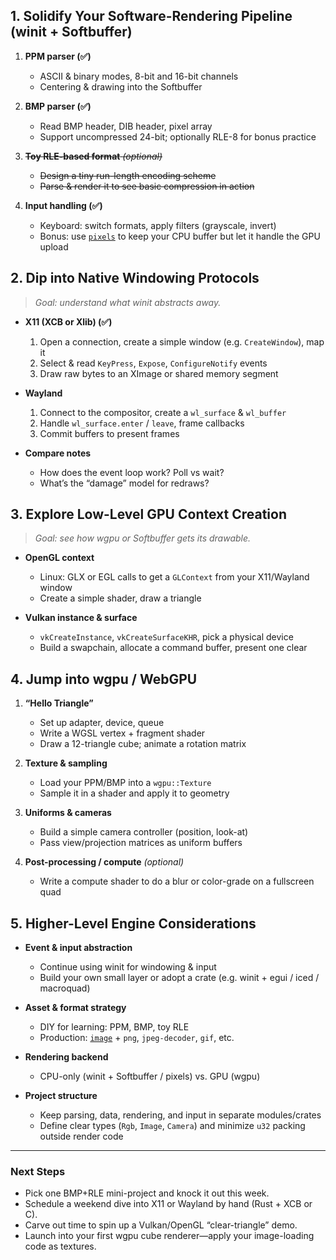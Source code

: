 ## 1. Solidify Your Software-Rendering Pipeline (winit + Softbuffer)

1. **PPM parser (✅)**
   - ASCII & binary modes, 8-bit and 16-bit channels  
   - Centering & drawing into the Softbuffer  

2. **BMP parser (✅)**
   - Read BMP header, DIB header, pixel array  
   - Support uncompressed 24-bit; optionally RLE-8 for bonus practice  

3. ~~**Toy RLE-based format** *(optional)*~~
   - ~~Design a tiny run-length encoding scheme~~  
   - ~~Parse & render it to see basic compression in action~~  

4. **Input handling (✅)**
   - Keyboard: switch formats, apply filters (grayscale, invert)  
   - Bonus: use [`pixels`](https://crates.io/crates/pixels) to keep your CPU buffer but let it handle the GPU upload  

## 2. Dip into Native Windowing Protocols

> *Goal: understand what winit abstracts away.*

- **X11 (XCB or Xlib) (✅)**  
  1. Open a connection, create a simple window (e.g. `CreateWindow`), map it  
  2. Select & read `KeyPress`, `Expose`, `ConfigureNotify` events  
  3. Draw raw bytes to an XImage or shared memory segment  

- **Wayland**  
  1. Connect to the compositor, create a `wl_surface` & `wl_buffer`  
  2. Handle `wl_surface.enter` / `leave`, frame callbacks  
  3. Commit buffers to present frames  

- **Compare notes**  
  - How does the event loop work? Poll vs wait?  
  - What’s the “damage” model for redraws?  

## 3. Explore Low-Level GPU Context Creation

> *Goal: see how wgpu or Softbuffer gets its drawable.*

- **OpenGL context**  
  - Linux: GLX or EGL calls to get a `GLContext` from your X11/Wayland window  
  - Create a simple shader, draw a triangle  

- **Vulkan instance & surface**  
  - `vkCreateInstance`, `vkCreateSurfaceKHR`, pick a physical device  
  - Build a swapchain, allocate a command buffer, present one clear  

## 4. Jump into wgpu / WebGPU

1. **“Hello Triangle”**  
   - Set up adapter, device, queue  
   - Write a WGSL vertex + fragment shader  
   - Draw a 12-triangle cube; animate a rotation matrix  

2. **Texture & sampling**  
   - Load your PPM/BMP into a `wgpu::Texture`  
   - Sample it in a shader and apply it to geometry  

3. **Uniforms & cameras**  
   - Build a simple camera controller (position, look-at)  
   - Pass view/projection matrices as uniform buffers  

4. **Post-processing / compute** *(optional)*  
   - Write a compute shader to do a blur or color-grade on a fullscreen quad  

## 5. Higher-Level Engine Considerations

- **Event & input abstraction**  
  - Continue using winit for windowing & input  
  - Build your own small layer or adopt a crate (e.g. winit + egui / iced / macroquad)  

- **Asset & format strategy**  
  - DIY for learning: PPM, BMP, toy RLE  
  - Production: [`image`](https://crates.io/crates/image) + `png`, `jpeg-decoder`, `gif`, etc.  

- **Rendering backend**  
  - CPU-only (winit + Softbuffer / pixels) vs. GPU (wgpu)  

- **Project structure**  
  - Keep parsing, data, rendering, and input in separate modules/crates  
  - Define clear types (`Rgb`, `Image`, `Camera`) and minimize `u32` packing outside render code  

---

### Next Steps

- Pick one BMP+RLE mini-project and knock it out this week.  
- Schedule a weekend dive into X11 or Wayland by hand (Rust + XCB or C).  
- Carve out time to spin up a Vulkan/OpenGL “clear-triangle” demo.  
- Launch into your first wgpu cube renderer—apply your image-loading code as textures.  
